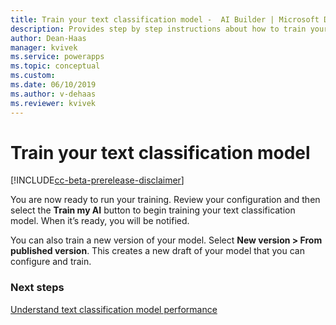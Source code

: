```yaml
---
title: Train your text classification model -  AI Builder | Microsoft Docs
description: Provides step by step instructions about how to train your text classification model
author: Dean-Haas
manager: kvivek
ms.service: powerapps
ms.topic: conceptual
ms.custom: 
ms.date: 06/10/2019
ms.author: v-dehaas
ms.reviewer: kvivek
---
```


# Train your text classification model

[!INCLUDE[cc-beta-prerelease-disclaimer](./includes/cc-beta-prerelease-disclaimer.md)]

You are now ready to run your training. Review your configuration and then select the **Train my AI** button to begin training your text classification model. When it’s ready, you will be notified.

You can also train a new version of your model.  Select **New version > From published version**.  This creates a new draft of your model that you can configure and train.


### Next steps

[Understand text classification model performance](text-classification-performance.md) 
